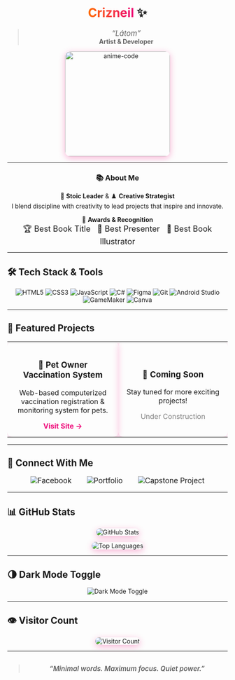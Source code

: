 <div align="center">

# <span style="background: linear-gradient(90deg, #ff6a00, #ee0979); -webkit-background-clip: text; color: transparent;">Crizneil</span> ✨

> <em style="font-size:1.2em;">“Látom”</em>  
> <strong>Artist & Developer</strong>

<img src="https://imgur.com/RAuG96V.gif" width="240" alt="anime-code" style="border-radius: 12px; box-shadow: 0 4px 15px rgba(238,9,121,0.3);" />

</div>

---

<div align="center">

### 📚 About Me

🧠 <strong>Stoic Leader</strong> & ♟️ <strong>Creative Strategist</strong>  
I blend discipline with creativity to lead projects that inspire and innovate.

🏅 <strong>Awards & Recognition</strong>  
<span style="font-size:1.3em;">🏆 Best Book Title &nbsp;&nbsp;🎤 Best Presenter &nbsp;&nbsp;🎨 Best Book Illustrator</span>

</div>

---

## 🛠️ Tech Stack & Tools

<p align="center">
  <img alt="HTML5" src="https://img.shields.io/badge/HTML5-111111?style=for-the-badge&logo=html5&logoColor=E34F26" />
  <img alt="CSS3" src="https://img.shields.io/badge/CSS3-111111?style=for-the-badge&logo=css3&logoColor=1572B6" />
  <img alt="JavaScript" src="https://img.shields.io/badge/JavaScript-111111?style=for-the-badge&logo=javascript&logoColor=F7DF1E" />
  <img alt="C#" src="https://img.shields.io/badge/C%23-111111?style=for-the-badge&logo=c-sharp&logoColor=239120" />
  <img alt="Figma" src="https://img.shields.io/badge/Figma-111111?style=for-the-badge&logo=figma&logoColor=white" />
  <img alt="Git" src="https://img.shields.io/badge/Git-111111?style=for-the-badge&logo=git&logoColor=F05032" />
  <img alt="Android Studio" src="https://img.shields.io/badge/Android_Studio-111111?style=for-the-badge&logo=android-studio&logoColor=3DDC84" />
  <img alt="GameMaker" src="https://img.shields.io/badge/GameMaker-111111?style=for-the-badge&logo=yoYo%20games&logoColor=white" />
  <img alt="Canva" src="https://img.shields.io/badge/Canva-111111?style=for-the-badge&logo=canva&logoColor=00C4CC" />
</p>

---

## 💼 Featured Projects

<div align="center">

<table>
  <tr>
    <td align="center" width="280" style="border-radius: 12px; box-shadow: 0 4px 15px rgba(238,9,121,0.2); padding: 15px; margin: 10px;">
      <h3>🐾 Pet Owner Vaccination System</h3>
      <p>Web-based computerized vaccination registration & monitoring system for pets.</p>
      <a href="https://ph.pawnec.com/" target="_blank" style="text-decoration:none; font-weight:bold; color:#ee0979;">Visit Site →</a>
    </td>
    <td align="center" width="280" style="border-radius: 12px; box-shadow: 0 4px 15px rgba(238,9,121,0.2); padding: 15px; margin: 10px;">
      <h3>🚧 Coming Soon</h3>
      <p>Stay tuned for more exciting projects!</p>
      <span style="color:gray;">Under Construction</span>
    </td>
  </tr>
</table>

</div>

---

## 🤝 Connect With Me

<p align="center" style="font-size:1.2em;">
  <a href="https://www.facebook.com/share/16ZZ7svWmG/" target="_blank" style="margin: 0 15px; text-decoration:none;">
    <img src="https://img.shields.io/badge/Facebook-1877F2?style=for-the-badge&logo=facebook&logoColor=white" alt="Facebook" />
  </a>
  <a href="#" style="margin: 0 15px; text-decoration:none;">
    <img src="https://img.shields.io/badge/Portfolio-111111?style=for-the-badge&logo=about.me&logoColor=white" alt="Portfolio" />
  </a>
  <a href="https://ph.pawnec.com/" target="_blank" style="margin: 0 15px; text-decoration:none;">
    <img src="https://img.shields.io/badge/Capstone_Project-111111?style=for-the-badge&logo=github&logoColor=white" alt="Capstone Project" />
  </a>
</p>

---

## 📊 GitHub Stats

<p align="center">
  <img src="https://github-readme-stats.vercel.app/api?username=Crizneil&show_icons=true&theme=radical&hide_border=true" alt="GitHub Stats" style="border-radius: 12px; box-shadow: 0 4px 15px rgba(238,9,121,0.3);" />
</p>

<p align="center">
  <img src="https://github-readme-stats.vercel.app/api/top-langs/?username=Crizneil&layout=compact&theme=radical&hide_border=true" alt="Top Languages" style="border-radius: 12px; box-shadow: 0 4px 15px rgba(238,9,121,0.3);" />
</p>

---

## 🌗 Dark Mode Toggle

<p align="center">
  <a href="https://github.com/Crizneil/Crizneil" target="_blank" style="text-decoration:none;">
    <img src="https://img.shields.io/badge/Dark%20Mode-Enabled-000000?style=for-the-badge&logo=github&logoColor=white" alt="Dark Mode Toggle" 
    onmouseover="this.style.filter='brightness(1.2)';" onmouseout="this.style.filter='brightness(1)';" />
  </a>
</p>

---

## 👁️ Visitor Count

<p align="center">
  <img src="https://profile-counter.glitch.me/Crizneil/count.svg" alt="Visitor Count" style="border-radius: 12px; box-shadow: 0 4px 15px rgba(238,9,121,0.3);" />
</p>

---

<div align="center" style="font-style: italic; font-weight: 600; font-size: 1.1em; color: #ee0979; margin-top: 30px;">

> “Minimal words. Maximum focus. Quiet power.”

</div>
